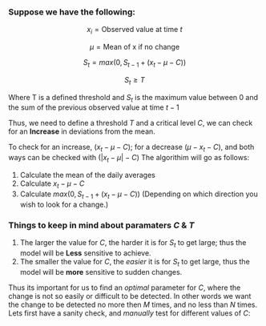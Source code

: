 ### Suppose we have the following: 

$$x_i = \text{Observed value at time } t$$

$$\mu = \text{Mean of x if no change}$$

$$S_t = max(0, S_{t-1} + (x_t - \mu - C))$$

$$S_t ≥ T$$

Where T is a defined threshold and $S_t$ is the maximum value between 0 and the sum of the previous observed value at time $t -1$

Thus, we need to define a threshold $T$ and a critical level $C$, we can check for an **Increase** in deviations from the mean. 

To check for an increase, $(x_t - \mu - C)$; for a decrease $(\mu - x_t - C)$, and both ways can be checked with $(|x_t - \mu| - C)$
The algorithim will go as follows: 

1. Calculate the mean of the daily averages
2. Calculate $x_t - \mu - C$
3. Calculate $max(0, S_{t-1} + (x_t - \mu - C))$ (Depending on which direction you wish to look for a change.)

### Things to keep in mind about paramaters $C$ & $T$

1. The larger the value for $C$, the harder it is for $S_t$ to get large; thus the model will be __Less__ sensitive to achieve. 
2. The smaller the value for $C$, the *easier* it is for $S_t$ to get large, thus the model will be __more__ sensitive to sudden changes. 

Thus its important for us to find an *optimal* parameter for $C$, where the change is not so easily or difficult to be detected. In other words we want the change to be detected no more then $M$ times, and no less than $N$ times. Lets first have a sanity check, and _manually_ test for different values of $C$: